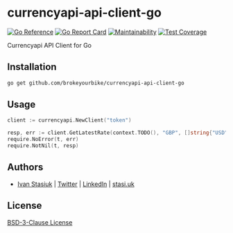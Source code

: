 # currencyapi-api-client-go

[![Go Reference](https://pkg.go.dev/badge/github.com/brokeyourbike/currencyapi-api-client-go.svg)](https://pkg.go.dev/github.com/brokeyourbike/currencyapi-api-client-go)
[![Go Report Card](https://goreportcard.com/badge/github.com/brokeyourbike/currencyapi-api-client-go)](https://goreportcard.com/report/github.com/brokeyourbike/currencyapi-api-client-go)
[![Maintainability](https://api.codeclimate.com/v1/badges/4a3eb5bfda973492f722/maintainability)](https://codeclimate.com/github/brokeyourbike/currencyapi-api-client-go/maintainability)
[![Test Coverage](https://api.codeclimate.com/v1/badges/4a3eb5bfda973492f722/test_coverage)](https://codeclimate.com/github/brokeyourbike/currencyapi-api-client-go/test_coverage)

Currencyapi API Client for Go

## Installation

```bash
go get github.com/brokeyourbike/currencyapi-api-client-go
```

## Usage

```go
client := currencyapi.NewClient("token")

resp, err := client.GetLatestRate(context.TODO(), "GBP", []string{"USD", "EUR"})
require.NoError(t, err)
require.NotNil(t, resp)
```

## Authors
- [Ivan Stasiuk](https://github.com/brokeyourbike) | [Twitter](https://twitter.com/brokeyourbike) | [LinkedIn](https://www.linkedin.com/in/brokeyourbike) | [stasi.uk](https://stasi.uk)

## License
[BSD-3-Clause License](https://github.com/brokeyourbike/currencyapi-api-client-go/blob/main/LICENSE)